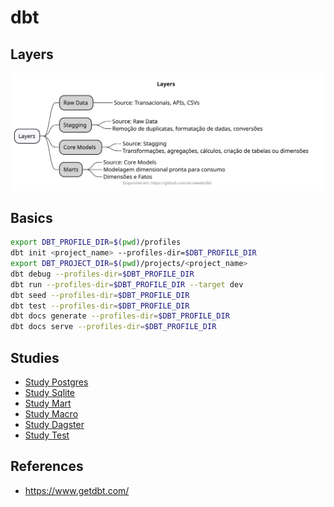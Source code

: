 # dbt

## Layers

![](out/diagrams/modeling/modeling.svg)


## Basics

```sh
export DBT_PROFILE_DIR=$(pwd)/profiles
dbt init <project_name> --profiles-dir=$DBT_PROFILE_DIR
export DBT_PROJECT_DIR=$(pwd)/projects/<project_name>
dbt debug --profiles-dir=$DBT_PROFILE_DIR
dbt run --profiles-dir=$DBT_PROFILE_DIR --target dev
dbt seed --profiles-dir=$DBT_PROFILE_DIR
dbt test --profiles-dir=$DBT_PROFILE_DIR
dbt docs generate --profiles-dir=$DBT_PROFILE_DIR
dbt docs serve --profiles-dir=$DBT_PROFILE_DIR
```

## Studies

* [Study Postgres](chapters/study_postgres.md)
* [Study Sqlite](chapters/study_sqlite.md)
* [Study Mart](chapters/study_mart.md)
* [Study Macro](chapters/study_macro.md)
* [Study Dagster](chapters/dbt_dagster_project.md)
* [Study Test](chapters/study_test.md)


## References

- https://www.getdbt.com/